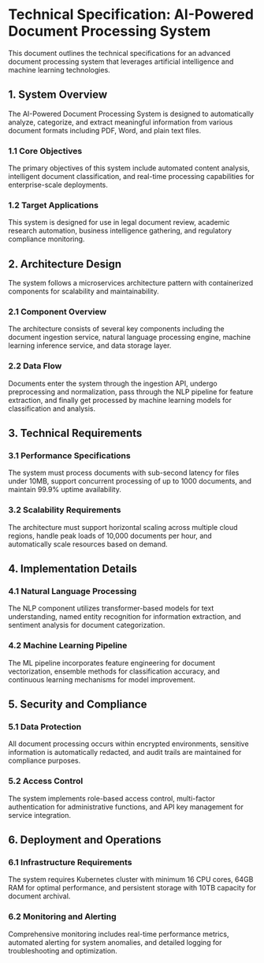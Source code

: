 # Technical Specification: AI-Powered Document Processing System

This document outlines the technical specifications for an advanced document processing system that leverages artificial intelligence and machine learning technologies.

## 1. System Overview

The AI-Powered Document Processing System is designed to automatically analyze, categorize, and extract meaningful information from various document formats including PDF, Word, and plain text files.

### 1.1 Core Objectives

The primary objectives of this system include automated content analysis, intelligent document classification, and real-time processing capabilities for enterprise-scale deployments.

### 1.2 Target Applications

This system is designed for use in legal document review, academic research automation, business intelligence gathering, and regulatory compliance monitoring.

## 2. Architecture Design

The system follows a microservices architecture pattern with containerized components for scalability and maintainability.

### 2.1 Component Overview

The architecture consists of several key components including the document ingestion service, natural language processing engine, machine learning inference service, and data storage layer.

### 2.2 Data Flow

Documents enter the system through the ingestion API, undergo preprocessing and normalization, pass through the NLP pipeline for feature extraction, and finally get processed by machine learning models for classification and analysis.

## 3. Technical Requirements

### 3.1 Performance Specifications

The system must process documents with sub-second latency for files under 10MB, support concurrent processing of up to 1000 documents, and maintain 99.9% uptime availability.

### 3.2 Scalability Requirements

The architecture must support horizontal scaling across multiple cloud regions, handle peak loads of 10,000 documents per hour, and automatically scale resources based on demand.

## 4. Implementation Details

### 4.1 Natural Language Processing

The NLP component utilizes transformer-based models for text understanding, named entity recognition for information extraction, and sentiment analysis for document categorization.

### 4.2 Machine Learning Pipeline

The ML pipeline incorporates feature engineering for document vectorization, ensemble methods for classification accuracy, and continuous learning mechanisms for model improvement.

## 5. Security and Compliance

### 5.1 Data Protection

All document processing occurs within encrypted environments, sensitive information is automatically redacted, and audit trails are maintained for compliance purposes.

### 5.2 Access Control

The system implements role-based access control, multi-factor authentication for administrative functions, and API key management for service integration.

## 6. Deployment and Operations

### 6.1 Infrastructure Requirements

The system requires Kubernetes cluster with minimum 16 CPU cores, 64GB RAM for optimal performance, and persistent storage with 10TB capacity for document archival.

### 6.2 Monitoring and Alerting

Comprehensive monitoring includes real-time performance metrics, automated alerting for system anomalies, and detailed logging for troubleshooting and optimization.

